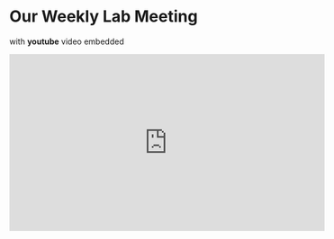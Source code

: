 # Our Weekly Lab Meeting
with **youtube** video embedded


<iframe width="560" height="315" src="http://www.youtube.com/embed/FMwCz9TT8L8?rel=0" frameborder="0" allowfullscreen></iframe>


